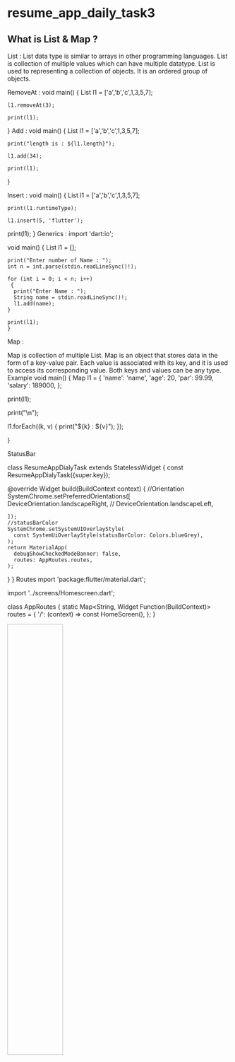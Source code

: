 # resume_app_daily_task3

## What is List & Map ?
List :
List data type is similar to arrays in other programming languages.
List is collection of multiple values which can have multiple datatype.
List is used to representing a collection of objects.
It is an ordered group of objects.

RemoveAt :
 void main()
 {
    List l1 = ['a','b','c',1,3,5,7];

    l1.removeAt(3);
  
    print(l1);
 }
Add :
 void main()
  {
    List l1 = ['a','b','c',1,3,5,7];

    print("length is : ${l1.length}");

    l1.add(34);

    print(l1);
 }
 
Insert :
 void main() 
 {
    List l1 = ['a','b','c',1,3,5,7];

    
    print(l1.runtimeType);

    l1.insert(5, 'flutter');
   
   print(l1);
 }
Generics :
import 'dart:io';

  void main() 
  {
    List <String> l1 = [];

    print("Enter number of Name : ");
    int n = int.parse(stdin.readLineSync()!);

    for (int i = 0; i < n; i++)
     {
      print("Enter Name : ");
      String name = stdin.readLineSync()!;
      l1.add(name);
    }

    print(l1);
    }
  
Map :

Map is collection of multiple List.
Map is an object that stores data in the form of a key-value pair.
Each value is associated with its key, and it is used to access its corresponding value.
Both keys and values can be any type.
Example
void main()
 {
    Map l1 = 
    {
      'name': 'name',
      'age': 20,
      'par': 99.99,
      'salary': 189000,
    };
    
   print(l1);
   
   print("\n");
    
   l1.forEach((k, v) 
   {
      print("${k} : ${v}");
    });


  }
  
StatusBar

class ResumeAppDialyTask extends StatelessWidget
{
  const ResumeAppDialyTask({super.key});

  @override
  Widget build(BuildContext context)
  {
    //Orientation
    SystemChrome.setPreferredOrientations([
      DeviceOrientation.landscapeRight,
      // DeviceOrientation.landscapeLeft,

    ]);
    //statusBarColor
    SystemChrome.setSystemUIOverlayStyle(
      const SystemUiOverlayStyle(statusBarColor: Colors.blueGrey),
    );
    return MaterialApp(
      debugShowCheckedModeBanner: false,
      routes: AppRoutes.routes,
    );
  }
}
Routes
mport 'package:flutter/material.dart';

import '../screens/Homescreen.dart';


class AppRoutes {
  static Map<String, Widget Function(BuildContext)> routes = {
    '/': (context) => const HomeScreen(),
  };
}

<img scr="https://github.com/Eku0425/resume_app_daily_task3/assets/149374328/eb628ab9-c35f-4f3b-b2cc-ddc816ae15c2 " height=25% width=25%>




